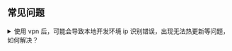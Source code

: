 ## 常见问题

<details>
  <summary>使用 vpn 后，可能会导致本地开发环境 ip 识别错误，出现无法热更新等问题，如何解决？</summary>

- 需要内网的其它机器也能访问时
  - 先关闭或挂起 vpn，等本地开发环境启动后，再打开或恢复 vpn
- 仅限本机器访问时（一劳永逸）
  - 方法一 (适用整个团队)：vue.config.js 配置 `devServer.host = 'localhost'`
  - 方法二 (适用个人，优先级高于方法一)：新建 .env.development.local，写入 `HOST = localhost`
    </details>
